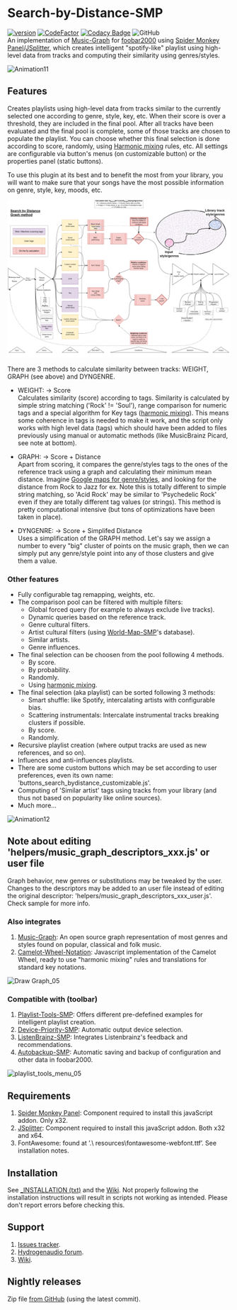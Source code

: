# Search-by-Distance-SMP
[![version][version_badge]][changelog]
[![CodeFactor][codefactor_badge]](https://www.codefactor.io/repository/github/regorxxx/Search-by-Distance-SMP/overview/main)
[![Codacy Badge][codacy_badge]](https://www.codacy.com/gh/regorxxx/Search-by-Distance-SMP/dashboard?utm_source=github.com&amp;utm_medium=referral&amp;utm_content=regorxxx/Search-by-Distance-SMP&amp;utm_campaign=Badge_Grade)
![GitHub](https://img.shields.io/github/license/regorxxx/Search-by-Distance-SMP)  
An implementation of [Music-Graph](https://github.com/regorxxx/Music-Graph) for [foobar2000](https://www.foobar2000.org) using [Spider Monkey Panel](https://theqwertiest.github.io/foo_spider_monkey_panel)/[JSplitter](https://foobar2000.ru/forum/viewtopic.php?t=6378), which creates intelligent "spotify-like" playlist using high-level data from tracks and computing their similarity using genres/styles.

![Animation11](https://user-images.githubusercontent.com/83307074/116761198-80a8bd80-aa06-11eb-904c-b3d50905f6bd.gif)

## Features
Creates playlists using high-level data from tracks similar to the currently selected one according to genre, style, key, etc. When their score is over a threshold, they are included in the final pool. After all tracks have been evaluated and the final pool is complete, some of those tracks are chosen to populate the playlist. You can choose whether this final selection is done according to score, randomly, using [Harmonic mixing](https://en.wikipedia.org/wiki/Harmonic_mixing) rules, etc. All settings are configurable via button's menus (on customizable button) or the properties panel (static buttons).

To use this plugin at its best and to benefit the most from your library, you will want to make sure that your songs have the most possible information on genre, style, key, moods, etc.
	
![Graph method](/_images/search_by_distance_GRAPH_diagram.png)
	
There are 3 methods to calculate similarity between tracks: WEIGHT, GRAPH (see above) and DYNGENRE.

* WEIGHT: -> Score  
	Calculates similarity (score) according to tags. Similarity is calculated by simple string matching ('Rock' != 'Soul'), range comparison for numeric tags and a special algorithm for Key tags ([harmonic mixing](https://github.com/regorxxx/Camelot-Wheel-Notation)). This means some coherence in tags is needed to make it work, and the script only works with high level data (tags) which should have been added to files previously using manual or automatic methods (like MusicBrainz Picard, see note at bottom).

* GRAPH: -> Score + Distance  
	Apart from scoring, it compares the genre/styles tags to the ones of the reference track using a graph and calculating their minimum mean distance. Imagine [Google maps for genre/styles](https://regorxxx.github.io/Music-Graph/Draw%20Graph.html), and looking for the distance from Rock to Jazz for ex. Note this is totally different to simple string matching, so 'Acid Rock' may be similar to 'Psychedelic Rock' even if they are totally different tag values (or strings). This method is pretty computational intensive (but tons of optimizations have been taken in place).
* DYNGENRE: -> Score + Simplifed Distance  
	Uses a simplification of the GRAPH method. Let's say we assign a number to every "big" cluster of points on the music graph, then we can simply	put any genre/style point into any of those clusters and give them a value.

### Other features 
* Fully configurable tag remapping, weights, etc.
* The comparison pool can be filtered with multiple filters:
  * Global forced query (for example to always exclude live tracks).
  * Dynamic queries based on the reference track.
  * Genre cultural filters.
  * Artist cultural filters (using [World-Map-SMP](https://github.com/regorxxx/World-Map-SMP)'s database).
  * Similar artists.
  * Genre influences.
* The final selection can be choosen from the pool following 4 methods.
  * By score.
  * By probability.
  * Randomly.
  * Using [harmonic mixing](https://github.com/regorxxx/Camelot-Wheel-Notation).
* The final selection (aka playlist) can be sorted following 3 methods:
  *  Smart shuffle: like Spotify, intercalating artists with configurable bias.
  *  Scattering instrumentals: Intercalate instrumental tracks breaking clusters if possible.
  *  By score.
  *  Randomly.
* Recursive playlist creation (where output tracks are used as new references, and so on).
* Influences and anti-influences playlists.
* There are some custom buttons which may be set according to user preferences, even its own name:  'buttons_search_bydistance_customizable.js'.
* Computing of 'Similar artist' tags using tracks from your library (and thus not based on popularity like online sources).
* Much more...

![Animation12](https://user-images.githubusercontent.com/83307074/116776801-073aba80-aa5a-11eb-8f3f-82e02ccf265e.gif)

## Note about editing 'helpers/music_graph_descriptors_xxx.js' or user file
Graph behavior, new genres or substitutions may be tweaked by the user. Changes to the descriptors may be added to an user file instead of editing the original descriptor: 'helpers/music_graph_descriptors_xxx_user.js'. Check sample for more info.

### Also integrates
 1. [Music-Graph](https://github.com/regorxxx/Music-Graph): An open source graph representation of most genres and styles found on popular, classical and folk music.
 2. [Camelot-Wheel-Notation](https://github.com/regorxxx/Camelot-Wheel-Notation): Javascript implementation of the Camelot Wheel, ready to use "harmonic mixing" rules and translations for standard key notations.

![Draw Graph_05](https://user-images.githubusercontent.com/83307074/116759506-fcecd200-aa01-11eb-8d2c-8a48ebcc73c0.gif)

### Compatible with (toolbar)
 1. [Playlist-Tools-SMP](https://github.com/regorxxx/Playlist-Tools-SMP): Offers different pre-defefined examples for intelligent playlist creation.
 2. [Device-Priority-SMP](https://github.com/regorxxx/Device-Priority-SMP): Automatic output device selection.
 3. [ListenBrainz-SMP](https://github.com/regorxxx/ListenBrainz-SMP): Integrates Listenbrainz's feedback and recommendations.
 4. [Autobackup-SMP](https://github.com/regorxxx/Autobackup-SMP): Automatic saving and backup of configuration and other data in foobar2000.

![playlist_tools_menu_05](https://user-images.githubusercontent.com/83307074/116759000-cebac280-aa00-11eb-8a81-9a450e13205a.gif)

## Requirements
 1. [Spider Monkey Panel](https://theqwertiest.github.io/foo_spider_monkey_panel): Component required to install this javaScript addon. Only x32.
 2. [JSplitter](https://foobar2000.ru/forum/viewtopic.php?t=6378): Component required to install this javaScript addon. Both x32 and x64.
 3. FontAwesome: found at ’.\ resources\fontawesome-webfont.ttf’. See installation notes.

## Installation
See [_INSTALLATION (txt)](https://github.com/regorxxx/Search-by-Distance-SMP/blob/main/_INSTALLATION.txt) and the [Wiki](https://github.com/regorxxx/Search-by-Distance-SMP/wiki/Installation).
Not properly following the installation instructions will result in scripts not working as intended. Please don't report errors before checking this.

## Support
 1. [Issues tracker](https://github.com/regorxxx/Search-by-Distance-SMP/issues).
 2. [Hydrogenaudio forum](https://hydrogenaud.io/index.php/topic,120982.0.html).
 3. [Wiki](https://github.com/regorxxx/Search-by-Distance-SMP/wiki).

## Nightly releases
Zip file [from GitHub](https://github.com/regorxxx/Search-by-Distance-SMP/archive/refs/heads/main.zip) (using the latest commit).

[changelog]: CHANGELOG.md
[version_badge]: https://img.shields.io/github/release/regorxxx/Search-by-Distance-SMP.svg
[codacy_badge]: https://api.codacy.com/project/badge/Grade/1677d2b0dee54548bf44614fcf808529
[codefactor_badge]: https://www.codefactor.io/repository/github/regorxxx/Search-by-Distance-SMP/badge/main
